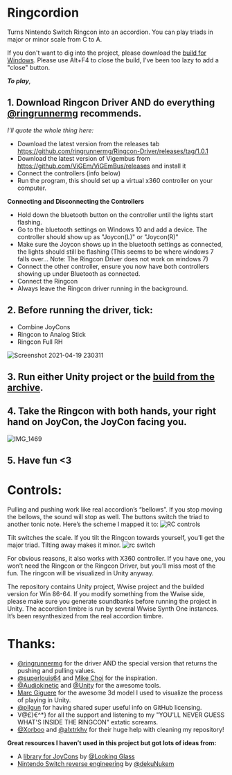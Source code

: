 # Ringcordion

Turns Nintendo Switch Ringcon into an accordion. You can play triads in major or minor scale from C to A. 

If you don't want to dig into the project, please download the [build for Windows](https://www.dropbox.com/s/wdee8vhs5vo06bw/RC_build_19042021.rar?dl=0). Please use Alt+F4 to close the build, I've been too lazy to add a "close" button.

**_To play_**, 
## 1. Download Ringcon Driver AND do everything [@ringrunnermg](https://github.com/ringrunnermg) recommends. 
_I’ll quote the whole thing here:_

- Download the latest version from the releases tab https://github.com/ringrunnermg/Ringcon-Driver/releases/tag/1.0.1
- Download the latest version of Vigembus from https://github.com/ViGEm/ViGEmBus/releases and install it
- Connect the controllers (info below)
- Run the program, this should set up a virtual x360 controller on your computer.

**Connecting and Disconnecting the Controllers**
- Hold down the bluetooth button on the controller until the lights start flashing.
- Go to the bluetooth settings on Windows 10 and add a device. The controller should show up as "Joycon(L)" or "Joycon(R)"
- Make sure the Joycon shows up in the bluetooth settings as connected, the lights should still be flashing (This seems to be where windows 7 falls over... Note: The Ringcon Driver does not work on windows 7)
- Connect the other controller, ensure you now have both controllers showing up under Bluetooth as connected.
- Connect the Ringcon
- Always leave the Ringcon driver running in the background.
 
## 2. Before running the driver, tick: 
- Combine JoyCons
- Ringcon to Analog Stick
- Ringcon Full RH

![Screenshot 2021-04-19 230311](https://user-images.githubusercontent.com/17061437/115303107-7adbee00-a163-11eb-9aff-6eeda2f228ae.png)


## 3. Run either Unity project or the [build from the archive](https://www.dropbox.com/s/wdee8vhs5vo06bw/RC_build_19042021.rar?dl=0).
## 4. Take the Ringcon with both hands, your right hand on JoyCon, the JoyCon facing you.
![IMG_1469](https://user-images.githubusercontent.com/17061437/115303260-b080d700-a163-11eb-9f24-b887fa17c7b7.jpg)

## 5. Have fun <3


# Controls:
Pulling and pushing work like real accordion’s “bellows”. If you stop moving the bellows, the sound will stop as well.
The buttons switch the triad to another tonic note. Here’s the scheme I mapped it to:
![RC controls](https://user-images.githubusercontent.com/17061437/115304426-3ea98d00-a165-11eb-8ef5-43db3ed13b06.jpg)


Tilt switches the scale. If you tilt the Ringcon towards yourself, you’ll get the major triad. Tilting away makes it minor.
![rc switch](https://user-images.githubusercontent.com/17061437/115306216-cb554a80-a167-11eb-8a87-b866a9b54732.gif)

For obvious reasons, it also works with X360 controller. If you have one, you won’t need the Ringcon or the Ringcon Driver, but you’ll miss most of the fun. The ringcon will be visualized in Unity anyway.

The repository contains Unity project, Wwise project and the builded version for Win 86-64. If you modify something from the Wwise side, please make sure you generate soundbanks before running the project in Unity.
The accordion timbre is run by several Wwise Synth One instances. It’s been resynthesized from the real accordion timbre.



# Thanks:
- [@ringrunnermg](https://github.com/ringrunnermg) for the driver AND the special version that returns the pushing and pulling values.
- [@superlouis64](https://github.com/SuperLouis64) and [Mike Choi](https://twitter.com/mechachoi) for the inspiration.
- [@Audiokinetic](https://github.com/audiokinetic) and [@Unity](https://github.com/Unity-Technologies) for the awesome tools.
- [Marc Giguere](https://www.mgfilmmusic.com/) for the awesome 3d model I used to visualize the process of playing in Unity.
- [@pilgun](https://github.com/pilgun) for having shared super useful info on GitHub licensing.
- V@£}€\^*} for all the support and listening to my "YOU'LL NEVER GUESS WHAT'S INSIDE THE RINGCON" extatic screams.
- [@Xorboo](https://github.com/Xorboo) and [@alxtrkhv](https://github.com/alxtrkhv) for their huge help with cleaning my repository!

**Great resources I haven’t used in this project but got lots of ideas from:**
- A [library for JoyCons](https://github.com/Looking-Glass/JoyconLib) by [@Looking Glass](https://github.com/Looking-Glass)
- [Nintendo Switch reverse engineering](https://github.com/dekuNukem/Nintendo_Switch_Reverse_Engineering) by [@dekuNukem](https://github.com/dekuNukem)

